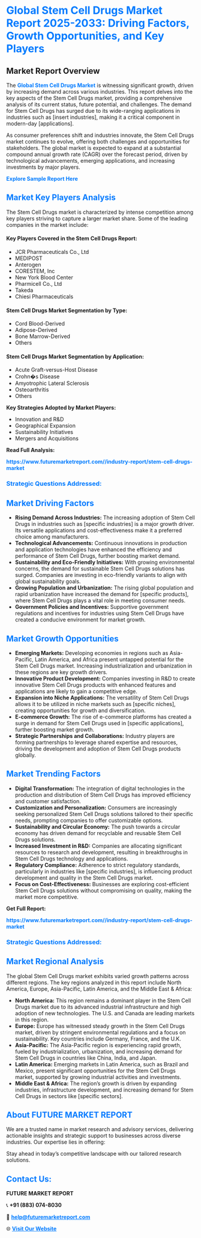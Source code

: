 <h1 style="color: #007BFF;">Global Stem Cell Drugs Market Report 2025-2033: Driving Factors, Growth Opportunities, and Key Players</h1>

<section id="overview">
<h2>Market Report Overview</h2>
<p>The <a href="https://www.futuremarketreport.com//industry-report/stem-cell-drugs-market" style="color: #007BFF; text-decoration: none;"><strong>Global Stem Cell Drugs Market</strong></a> is witnessing significant growth, driven by increasing demand across various industries. This report delves into the key aspects of the Stem Cell Drugs market, providing a comprehensive analysis of its current status, future potential, and challenges. The demand for Stem Cell Drugs has surged due to its wide-ranging applications in industries such as [insert industries], making it a critical component in modern-day [applications].</p>
<p>As consumer preferences shift and industries innovate, the Stem Cell Drugs market continues to evolve, offering both challenges and opportunities for stakeholders. The global market is expected to expand at a substantial compound annual growth rate (CAGR) over the forecast period, driven by technological advancements, emerging applications, and increasing investments by major players.</p>
</section>

<section id="overview">
<p><a href="https://www.futuremarketreport.com//request-sample/reportId=64524" style="color: #007BFF; text-decoration: none;"><strong>Explore Sample Report Here</strong></a></p>
</section>

<section id="key-players">
<h2 style="color: #007BFF;">Market Key Players Analysis</h2>
<p>The Stem Cell Drugs market is characterized by intense competition among key players striving to capture a larger market share. Some of the leading companies in the market include:</p>
<h4>Key Players Covered in the Stem Cell Drugs Report:</h4>
<ul><li>JCR Pharmaceuticals Co., Ltd</li><li>MEDIPOST</li><li>Anterogen</li><li>CORESTEM, Inc</li><li>New York Blood Center</li><li>Pharmicell Co., Ltd</li><li>Takeda</li><li>Chiesi Pharmaceuticals</li></ul>
<h4>Stem Cell Drugs Market Segmentation by Type:</h4>
<ul><li>Cord Blood-Derived</li><li>Adipose-Derived</li><li>Bone Marrow-Derived</li><li>Others</li></ul>

<h4>Stem Cell Drugs Market Segmentation by Application:</h4>
<ul><li>Acute Graft-versus-Host Disease</li><li>Crohn�s Disease</li><li>Amyotrophic Lateral Sclerosis</li><li>Osteoarthritis</li><li>Others</li></ul>
<p><strong>Key Strategies Adopted by Market Players:</strong></p>
<ul>
<li>Innovation and R&D</li>
<li>Geographical Expansion</li>
<li>Sustainability Initiatives</li>
<li>Mergers and Acquisitions</li>
</ul>
</section>

<section>
<p><strong>Read Full Analysis: </strong></p><a href="https://www.futuremarketreport.com//industry-report/stem-cell-drugs-market" style="color: #007BFF; text-decoration: none;"><strong>https://www.futuremarketreport.com//industry-report/stem-cell-drugs-market</strong></a>
<h3 style="color: #007BFF;">Strategic Questions Addressed:</h3>
</section>

<section id="driving-factors">
<h2 style="color: #007BFF;">Market Driving Factors</h2>
<ul>
<li><strong>Rising Demand Across Industries:</strong> The increasing adoption of Stem Cell Drugs in industries such as [specific industries] is a major growth driver. Its versatile applications and cost-effectiveness make it a preferred choice among manufacturers.</li>
<li><strong>Technological Advancements:</strong> Continuous innovations in production and application technologies have enhanced the efficiency and performance of Stem Cell Drugs, further boosting market demand.</li>
<li><strong>Sustainability and Eco-Friendly Initiatives:</strong> With growing environmental concerns, the demand for sustainable Stem Cell Drugs solutions has surged. Companies are investing in eco-friendly variants to align with global sustainability goals.</li>
<li><strong>Growing Population and Urbanization:</strong> The rising global population and rapid urbanization have increased the demand for [specific products], where Stem Cell Drugs plays a vital role in meeting consumer needs.</li>
<li><strong>Government Policies and Incentives:</strong> Supportive government regulations and incentives for industries using Stem Cell Drugs have created a conducive environment for market growth.</li>
</ul>
</section>

<section id="growth-opportunities">
<h2 style="color: #007BFF;">Market Growth Opportunities</h2>
<ul>
<li><strong>Emerging Markets:</strong> Developing economies in regions such as Asia-Pacific, Latin America, and Africa present untapped potential for the Stem Cell Drugs market. Increasing industrialization and urbanization in these regions are key growth drivers.</li>
<li><strong>Innovative Product Development:</strong> Companies investing in R&D to create innovative Stem Cell Drugs products with enhanced features and applications are likely to gain a competitive edge.</li>
<li><strong>Expansion into Niche Applications:</strong> The versatility of Stem Cell Drugs allows it to be utilized in niche markets such as [specific niches], creating opportunities for growth and diversification.</li>
<li><strong>E-commerce Growth:</strong> The rise of e-commerce platforms has created a surge in demand for Stem Cell Drugs used in [specific applications], further boosting market growth.</li>
<li><strong>Strategic Partnerships and Collaborations:</strong> Industry players are forming partnerships to leverage shared expertise and resources, driving the development and adoption of Stem Cell Drugs products globally.</li>
</ul>
</section>

<section id="trending-factors">
<h2 style="color: #007BFF;">Market Trending Factors</h2>
<ul>
<li><strong>Digital Transformation:</strong> The integration of digital technologies in the production and distribution of Stem Cell Drugs has improved efficiency and customer satisfaction.</li>
<li><strong>Customization and Personalization:</strong> Consumers are increasingly seeking personalized Stem Cell Drugs solutions tailored to their specific needs, prompting companies to offer customizable options.</li>
<li><strong>Sustainability and Circular Economy:</strong> The push towards a circular economy has driven demand for recyclable and reusable Stem Cell Drugs solutions.</li>
<li><strong>Increased Investment in R&D:</strong> Companies are allocating significant resources to research and development, resulting in breakthroughs in Stem Cell Drugs technology and applications.</li>
<li><strong>Regulatory Compliance:</strong> Adherence to strict regulatory standards, particularly in industries like [specific industries], is influencing product development and quality in the Stem Cell Drugs market.</li>
<li><strong>Focus on Cost-Effectiveness:</strong> Businesses are exploring cost-efficient Stem Cell Drugs solutions without compromising on quality, making the market more competitive.</li>
</ul>
</section>

<section>
<p><strong>Get Full Report: </strong></p><a href="https://www.futuremarketreport.com//industry-report/stem-cell-drugs-market" style="color: #007BFF; text-decoration: none;"><strong>https://www.futuremarketreport.com//industry-report/stem-cell-drugs-market</strong></a>
<h3 style="color: #007BFF;">Strategic Questions Addressed:</h3>
</section>


<section id="regional-analysis">
<h2 style="color: #007BFF;">Market Regional Analysis</h2>
<p>The global Stem Cell Drugs market exhibits varied growth patterns across different regions. The key regions analyzed in this report include North America, Europe, Asia-Pacific, Latin America, and the Middle East & Africa:</p>
<ul>
<li><strong>North America:</strong> This region remains a dominant player in the Stem Cell Drugs market due to its advanced industrial infrastructure and high adoption of new technologies. The U.S. and Canada are leading markets in this region.</li>
<li><strong>Europe:</strong> Europe has witnessed steady growth in the Stem Cell Drugs market, driven by stringent environmental regulations and a focus on sustainability. Key countries include Germany, France, and the U.K.</li>
<li><strong>Asia-Pacific:</strong> The Asia-Pacific region is experiencing rapid growth, fueled by industrialization, urbanization, and increasing demand for Stem Cell Drugs in countries like China, India, and Japan.</li>
<li><strong>Latin America:</strong> Emerging markets in Latin America, such as Brazil and Mexico, present significant opportunities for the Stem Cell Drugs market, supported by growing industrial activities and investments.</li>
<li><strong>Middle East & Africa:</strong> The region’s growth is driven by expanding industries, infrastructure development, and increasing demand for Stem Cell Drugs in sectors like [specific sectors].</li>
</ul>
</section>

<footer>
<h2 style="color: #007BFF;">About FUTURE MARKET REPORT</h2>
<p>We are a trusted name in market research and advisory services, delivering actionable insights and strategic support to businesses across diverse industries. Our expertise lies in offering:</p>

<p>Stay ahead in today’s competitive landscape with our tailored research solutions.</p>

<h2 style="color: #007BFF;">Contact Us:</h2>
<p><strong>FUTURE MARKET REPORT</strong></p>
<p>📞 <strong>+91 (883) 074-8030</strong></p>
<p>📧 <strong><a href="mailto:help@futuremarketreport.com" style="color: #007BFF;">help@futuremarketreport.com</a></strong></p>
<p>🌐 <strong><a href="https://www.futuremarketreport.com/" style="color: #007BFF;">Visit Our Website</a></strong></p>
</footer>